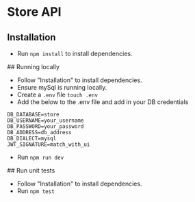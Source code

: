# Store API

## Installation

-   Run `npm install` to install dependencies.

## Running locally

-   Follow "Installation" to install dependencies.
-   Ensure mySql is running locally.
-   Create a `.env` file `touch .env`
-   Add the below to the .env file and add in your DB credentials

```
DB_DATABASE=store
DB_USERNAME=your_username
DB_PASSWORD=your_password
DB_ADDRESS=db_address
DB_DIALECT=mysql
JWT_SIGNATURE=match_with_ui
```

-   Run `npm run dev`

## Run unit tests

-   Follow "Installation" to install dependencies.
-   Run `npm test`
